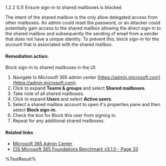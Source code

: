 1.2.2 (L1) Ensure sign-in to shared mailboxes is blocked

The intent of the shared mailbox is the only allow delegated access from other mailboxes. An admin could reset the password, or an attacker could potentially gain access to the shared mailbox allowing the direct sign-in to the shared mailbox and subsequently the sending of email from a sender that does not have a unique identity. To prevent this, block sign-in for the account that is associated with the shared mailbox.

#### Remediation action:

Block sign-in to shared mailboxes in the UI:
1. Navigate to Microsoft 365 admin center [https://admin.microsoft.com](https://admin.microsoft.com).
2. Click to expand **Teams & groups** and select **Shared mailboxes**.
3. Take note of all shared mailboxes.
4. Click to expand **Users** and select **Active users**.
5. Select a shared mailbox account to open it's properties pane and then select **Block sign-in**.
6. Check the box for Block this user from signing in.
7. Repeat for any additional shared mailboxes.

#### Related links

* [Microsoft 365 Admin Center](https://admin.microsoft.com)
* [CIS Microsoft 365 Foundations Benchmark v3.1.0 - Page 33](https://www.cisecurity.org/benchmark/microsoft_365)

<!--- Results --->
%TestResult%
